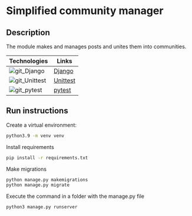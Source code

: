 # Simplified community manager

## Description

The module makes and manages posts and unites them into communities.

| Technologies | Links |
| ---- | ---- |
| ![git_Django](https://github.com/pandenic/Foodgram_project/assets/114985447/87a6dd6e-127f-47e7-bbd4-a6c28fcddf76) | [Django](https://www.djangoproject.com/) |
| ![git_Unittest](https://github.com/pandenic/Simple_community_manager/assets/114985447/3598ffcc-d8a1-46ad-9145-81bb26c3d54d) | [Unittest](https://docs.python.org/3/library/unittest.html) |
| ![git_pytest](https://github.com/pandenic/Simple_community_manager/assets/114985447/515734be-8016-4575-8f14-37b9ec430fb3) | [pytest](https://docs.pytest.org/en/7.4.x/) |

## Run instructions



Create a virtual environment:
```bash
python3.9 -m venv venv
```

Install requirements
```bash
pip install -r requirements.txt
```

Make migrations
```bash
python manage.py makemigrations
python manage.py migrate
```

Execute the command in a folder with the manage.py file
```
python3 manage.py runserver
```
